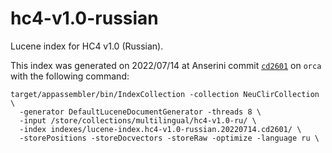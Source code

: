 # hc4-v1.0-russian

Lucene index for HC4 v1.0 (Russian).

This index was generated on 2022/07/14 at Anserini commit [`cd2601`](https://github.com/castorini/anserini/commit/cd26013fe6f1a8bcaebc440392e6c97c7bd486b7) on `orca` with the following command:

```
target/appassembler/bin/IndexCollection -collection NeuClirCollection \
  -generator DefaultLuceneDocumentGenerator -threads 8 \
  -input /store/collections/multilingual/hc4-v1.0-ru/ \
  -index indexes/lucene-index.hc4-v1.0-russian.20220714.cd2601/ \
  -storePositions -storeDocvectors -storeRaw -optimize -language ru \
```
